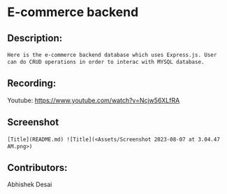 # E-commerce backend

## Description:

    Here is the e-commerce backend database which uses Express.js. User can do CRUD operations in order to interac with MYSQL database.

## Recording:

Youtube: https://www.youtube.com/watch?v=Ncjw56XLfRA

## Screenshot
    [Title](README.md) ![Title](<Assets/Screenshot 2023-08-07 at 3.04.47 AM.png>)
    
## Contributors:

Abhishek Desai